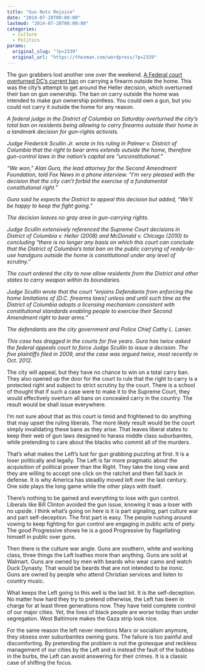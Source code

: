 ```yaml
---
title: "Gun Nuts Rejoice"
date: "2014-07-28T00:00:00"
lastmod: "2014-07-28T00:00:00"
categories:
  - Culture
  - Politics
params:
  original_slug: "?p=2339"
  original_url: "https://thezman.com/wordpress/?p=2339"
---
```


The gun grabbers lost another one over the weekend. <a
href="http://www.foxnews.com/politics/2014/07/27/emily-miller-federal-judge-rules-dc-ban-on-gun-carry-rights-unconstitutional/"
rel="noopener noreferrer" target="_blank">A Federal court overturned
DC’s current ban</a> on carrying a firearm outside the home. This was
the city’s attempt to get around the Heller decision, which overturned
their ban on gun ownership. The ban on carry outside the home was
intended to make gun ownership pointless. You could own a gun, but you
could not carry it outside the home for any reason.

*A federal judge in the District of Columbia on Saturday overturned the
city’s total ban on residents being allowing to carry firearms outside
their home in a landmark decision for gun-rights activists.*

*Judge Frederick Scullin Jr. wrote in his ruling in Palmer v. District
of Columbia that the right to bear arms extends outside the home,
therefore gun-control laws in the nation’s capital are
“unconstitutional.”*

*“We won,” Alan Gura, the lead attorney for the Second Amendment
Foundation, told Fox News in a phone interview. “I’m very pleased with
the decision that the city can’t forbid the exercise of a fundamental
constitutional right.”*

*Gura said he expects the District to appeal this decision but added,
“We’ll be happy to keep the fight going.”*

*The decision leaves no gray area in gun-carrying rights.*

*Judge Scullin extensively referenced the Supreme Court decisions in
District of Columbia v. Heller (2008) and McDonald v. Chicago (2010) to
concluding “there is no longer any basis on which this court can
conclude that the District of Columbia’s total ban on the public
carrying of ready-to-use handguns outside the home is constitutional
under any level of scrutiny.”*

*The court ordered the city to now allow residents from the District and
other states to carry weapon within its boundaries.*

*Judge Scullin wrote that the court “enjoins Defendants from enforcing
the home limitations of \[D.C. firearms laws\] unless and until such
time as the District of Columbia adopts a licensing mechanism consistent
with constitutional standards enabling people to exercise their Second
Amendment right to bear arms.”*

*The defendants are the city government and Police Chief Cathy L.
Lanier.*

*This case has dragged in the courts for five years. Gura has twice
asked the federal appeals court to force Judge Scullin to issue a
decision. The five plaintiffs filed in 2009, and the case was argued
twice, most recently in Oct. 2012.*

The city will appeal, but they have no chance to win on a total carry
ban. They also opened up the door for the court to rule that the right
to carry is a protected right and subject to strict scrutiny by the
court. There is a school of thought that if such a case were to make it
to the Supreme Court, they would effectively overturn all bans on
concealed carry in the country. The result would be shall issue
everywhere.

I’m not sure about that as this court is timid and frightened to do
anything that may upset the ruling liberals. The more likely result
would be the court simply invalidating these bans as they arise. That
leaves liberal states to keep their web of gun laws designed to harass
middle class suburbanites, while pretending to care about the blacks who
commit all of the murders.

That’s what makes the Left’s lust for gun grabbing puzzling at first. It
is a loser politically and legally. The Left is far more pragmatic about
the acquisition of political power than the Right. They take the long
view and they are willing to accept one click on the ratchet and then
fall back in defense. It is why America has steadily moved left over the
last century. One side plays the long game while the other plays with
itself.

There’s nothing to be gained and everything to lose with gun control.
Liberals like Bill Clinton avoided the gun issue, knowing it was a loser
with no upside. I think what’s going on here is it is part signaling,
part culture war and part self-deception. The first part is easy. The
people rushing around vowing to keep fighting for gun control are
engaging in public acts of piety. The good Progressive shows he is a
good Progressive by flagellating himself in public over guns.

Then there is the culture war angle. Guns are southern, white and
working class, three things the Left loathes more than anything. Guns
are sold at Walmart. Guns are owned by men with beards who wear camo and
watch Duck Dynasty. That would be beards that are not intended to be
ironic. Guns are owned by people who attend Christian services and
listen to country music.

What keeps the Left going to this well is the last bit. It is the
self-deception. No matter how hard they try to pretend otherwise, the
Left has been in charge for at least three generations now. They have
held complete control of our major cities. Yet, the lives of black
people are worse today than under segregation. West Baltimore makes the
Gaza strip look nice.

For the same reason the left never mentions Marx or socialism anymore,
they obsess over suburbanites owning guns. The failure is too painful
and discomforting. By pretending the problem is not the grotesque and
reckless management of our cities by the Left and is instead the fault
of the bubbas in the burbs, the Left can avoid answering for their
crimes. It is a classic case of shifting the focus.

